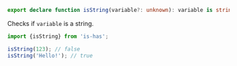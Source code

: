 ```typescript
export declare function isString(variable?: unknown): variable is string;
```

Checks if `variable` is a string.

```typescript
import {isString} from 'is-has';

isString(123); // false
isString('Hello!'); // true
```
